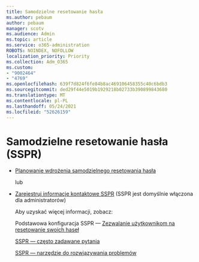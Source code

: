 ```yaml
---
title: Samodzielne resetowanie hasła
ms.author: pebaum
author: pebaum
manager: scotv
ms.audience: Admin
ms.topic: article
ms.service: o365-administration
ROBOTS: NOINDEX, NOFOLLOW
localization_priority: Priority
ms.collection: Adm_O365
ms.custom:
- "9002464"
- "4769"
ms.openlocfilehash: 639f7d824f6fe84b8ac469106458355c40c6bdb3
ms.sourcegitcommit: ded29f44e5019b1929218b02733b390899843680
ms.translationtype: MT
ms.contentlocale: pl-PL
ms.lasthandoff: 05/24/2021
ms.locfileid: "52626159"
---
```

# <a name="self-service-password-reset-sspr"></a>Samodzielne resetowanie hasła (SSPR)

- [Planowanie wdrożenia samodzielnego resetowania hasła](https://go.microsoft.com/fwlink/?linkid=2142944)  

    lub
- [Zarejestruj informacje kontaktowe SSPR](https://mysignins.microsoft.com/security-info) (SSPR jest domyślnie włączona dla administratorów)

    Aby uzyskać więcej informacji, zobacz:

    Podstawowa konfiguracja SSPR — [Zezwalanie użytkownikom na resetowanie swoich haseł](/microsoft-365/admin/add-users/let-users-reset-passwords)

    [SSPR — często zadawane pytania](/azure/active-directory/authentication/active-directory-passwords-faq)

    [SSPR — narzędzie do rozwiązywania problemów](/azure/active-directory/authentication/active-directory-passwords-troubleshoot)
